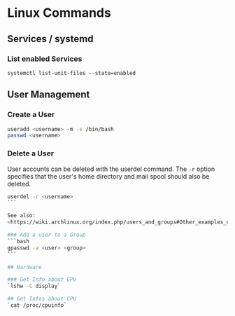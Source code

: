 # Linux Commands

## Services / systemd

### List enabled Services
`systemctl list-unit-files --state=enabled`

## User Management

### Create a User
```bash
useradd <username> -m -s /bin/bash
passwd <username>
```

### Delete a User
User accounts can be deleted with the userdel command. The `-r` option
specifies that the user\'s home directory and mail spool should also be
deleted.

````bash
userdel -r <username>
```

See also:
<https://wiki.archlinux.org/index.php/users_and_groups#Other_examples_of_user_management>

### Add a user to a Group
```bash
gpasswd -a <user> <group>
```

## Hardware

### Get Info about GPU
`lshw -C display`

## Get Infos about CPU
`cat /proc/cpuinfo`
